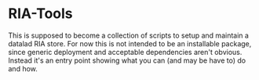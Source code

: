 # RIA-Tools

This is supposed to become a collection of scripts to setup and maintain a
datalad RIA store. For now this is not intended to be an installable package,
since generic deployment and acceptable dependencies aren't obvious. Instead
it's an entry point showing what you can (and may be have to) do and how.

